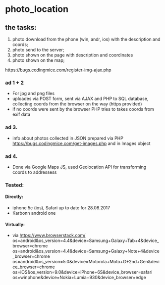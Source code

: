 # photo_location
## the tasks:
1. photo download from the phone (win, andr, ios) with the description and coords;
2. photo send to the server;
3. photo shown on the page with description  and coordinates
4. photo shown on the map;

https://bugs.codingmice.com/register-img-ajax.php

### ad 1 + 2 
- For jpg and png files
- uploades via POST form, sent via AJAX and PHP to SQL database, collecting coords from the browser on the  way (https provided)
- if no coords were sent by the browser PHP tries to takes coords from exif data

### ad 3.
- info about photos collected in JSON prepared via PHP  https://bugs.codingmice.com/get-images.php and in Images object

### ad 4.
- Done via Google Maps JS, used Geolocation API for transforming coords to addressess

### Tested:

#### Directly:

- iphone 5c (ios), Safari up to date for 28.08.2017  
- Karbonn android one 

#### Virtually:
- via https://www.browserstack.com/
os=android&os_version=4.4&device=Samsung+Galaxy+Tab+4&device_browser=chrome
os=android&os_version=4.4&device=Samsung+Galaxy+Note+4&device_browser=chrome
os=android&os_version=5.0&device=Motorola+Moto+G+2nd+Gen&device_browser=chrome
os=iOS&os_version=9.0&device=iPhone+6S&device_browser=safari
os=winphone&device=Nokia+Lumia+930&device_browser=edge





